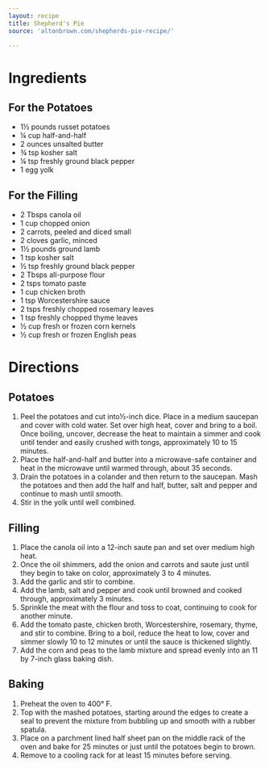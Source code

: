 ```yaml
---
layout: recipe
title: Shepherd's Pie
source: 'altonbrown.com/shepherds-pie-recipe/'

---
```


# Ingredients

## For the Potatoes

- 1½ pounds russet potatoes
- ¼ cup half-and-half
- 2 ounces unsalted butter
- ¾ tsp kosher salt
- ¼ tsp freshly ground black pepper
- 1 egg yolk

## For the Filling

- 2 Tbsps canola oil
- 1 cup chopped onion
- 2 carrots, peeled and diced small
- 2 cloves garlic, minced
- 1½ pounds ground lamb
- 1 tsp kosher salt
- ½ tsp freshly ground black pepper
- 2 Tbsps all-purpose flour
- 2 tsps tomato paste
- 1 cup chicken broth
- 1 tsp Worcestershire sauce
- 2 tsps freshly chopped rosemary leaves
- 1 tsp freshly chopped thyme leaves
- ½ cup fresh or frozen corn kernels
- ½ cup fresh or frozen English peas

# Directions

## Potatoes

1. Peel the potatoes and cut into½-inch dice. Place in a medium saucepan and cover with cold water. Set over high heat, cover and bring to a boil. Once boiling, uncover, decrease the heat to maintain a simmer and cook until tender and easily crushed with tongs, approximately 10 to 15 minutes.
2. Place the half-and-half and butter into a microwave-safe container and heat in the microwave until warmed through, about 35 seconds.
3. Drain the potatoes in a colander and then return to the saucepan. Mash the potatoes and then add the half and half, butter, salt and pepper and continue to mash until smooth.
4. Stir in the yolk until well combined.

## Filling

1. Place the canola oil into a 12-inch saute pan and set over medium high heat.
2. Once the oil shimmers, add the onion and carrots and saute just until they begin to take on color, approximately 3 to 4 minutes.
3. Add the garlic and stir to combine.
4. Add the lamb, salt and pepper and cook until browned and cooked through, approximately 3 minutes.
5. Sprinkle the meat with the flour and toss to coat, continuing to cook for another minute.
6. Add the tomato paste, chicken broth, Worcestershire, rosemary, thyme, and stir to combine. Bring to a boil, reduce the heat to low, cover and simmer slowly 10 to 12 minutes or until the sauce is thickened slightly.
7. Add the corn and peas to the lamb mixture and spread evenly into an 11 by 7-inch glass baking dish.

## Baking

1. Preheat the oven to 400° F.
2. Top with the mashed potatoes, starting around the edges to create a seal to prevent the mixture from bubbling up and smooth with a rubber spatula.
3. Place on a parchment lined half sheet pan on the middle rack of the oven and bake for 25 minutes or just until the potatoes begin to brown.
4. Remove to a cooling rack for at least 15 minutes before serving.